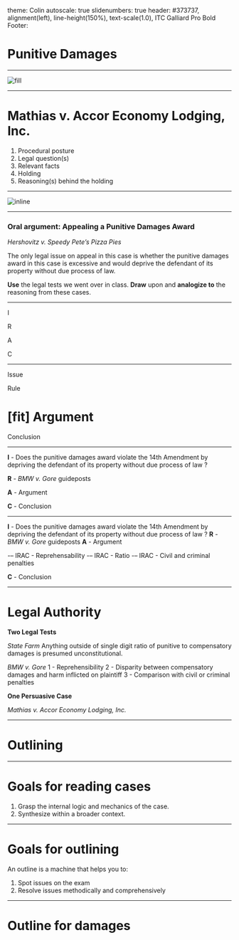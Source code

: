 theme: Colin
autoscale: true
slidenumbers: true
header: #373737, alignment(left), line-height(150%), text-scale(1.0), ITC Galliard Pro Bold
Footer:



# Punitive Damages

---

![fill](images/posner.jpg)

---

# Mathias v. Accor Economy Lodging, Inc.

1. Procedural posture
2. Legal question(s)
3. Relevant facts
4. Holding
5. Reasoning(s) behind the holding

---

![inline](images/court_map.png)

---



### Oral argument: Appealing a Punitive Damages Award

_Hershovitz v. Speedy Pete’s Pizza Pies_

The only legal issue on appeal in this case is whether the punitive damages award in this case is excessive and would deprive the defendant of its property without due process of law.

**Use** the legal tests we went over in class.
**Draw** upon and **analogize to** the reasoning from these cases.



---





I

R

A

C

---

Issue

Rule

# [fit] Argument



Conclusion

---

**I** - Does the punitive damages award violate the 14th Amendment by depriving the defendant of its property without due process of law ?

**R** - *BMW v. Gore* guideposts

**A** - Argument

**C** - Conclusion

---

**I** - Does the punitive damages award violate the 14th Amendment by depriving the defendant of its property without due process of law ?
**R** - *BMW v. Gore* guideposts
**A** - Argument

\-– IRAC - Reprehensability
\-– IRAC - Ratio
\-– IRAC - Civil and criminal penalties

**C** - Conclusion

---

# Legal Authority 

**Two Legal Tests**

_State Farm_
Anything outside of single digit ratio of punitive to compensatory damages is presumed unconstitutional.

*BMW v. Gore*
1 - Reprehensibility
2 - Disparity between compensatory damages and harm inflicted on plaintiff
3 - Comparison with civil or criminal penalties

**One Persuasive Case**

*Mathias v. Accor Economy Lodging, Inc.*



---



# Outlining

---

# Goals for reading cases

1. Grasp the internal logic and mechanics of the case.
2. Synthesize within a broader context.

---

# Goals for outlining

An outline is a machine that helps you to:

1. Spot issues on the exam
2. Resolve issues methodically and comprehensively

---

# Outline for damages

